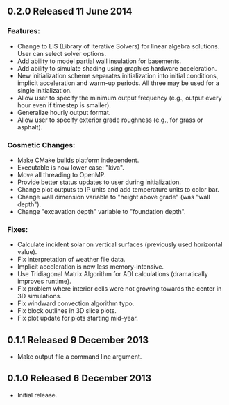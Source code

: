 0.2.0 Released 11 June 2014
---------------------------

### Features:
* Change to LIS (Library of Iterative Solvers) for linear algebra solutions. 
  User can select solver options.
* Add ability to model partial wall insulation for basements.
* Add ability to simulate shading using graphics hardware acceleration.
* New initialization scheme separates initialization into initial conditions, 
  implicit acceleration and warm-up periods. All three may be used for a single 
  initialization.
* Allow user to specify the minimum output frequency (e.g., output every hour 
  even if timestep is smaller). 
* Generalize hourly output format.
* Allow user to specify exterior grade roughness (e.g., for grass or asphalt).

### Cosmetic Changes:
* Make CMake builds platform independent.
* Executable is now lower case: "kiva".
* Move all threading to OpenMP.
* Provide better status updates to user during initialization.
* Change plot outputs to IP units and add temperature units to color bar.
* Change wall dimension variable to "height above grade" (was "wall depth").
* Change "excavation depth" variable to "foundation depth".

### Fixes:
* Calculate incident solar on vertical surfaces (previously used horizontal 
  value).
* Fix interpretation of weather file data.
* Implicit acceleration is now less memory-intensive.
* Use Tridiagonal Matrix Algorithm for ADI calculations (dramatically improves 
  runtime).
* Fix problem where interior cells were not growing towards the center in 3D 
  simulations.
* Fix windward convection algorithm typo.
* Fix block outlines in 3D slice plots.
* Fix plot update for plots starting mid-year.

0.1.1 Released 9 December 2013
------------------------------
* Make output file a command line argument.

0.1.0 Released 6 December 2013
------------------------------
* Initial release.
